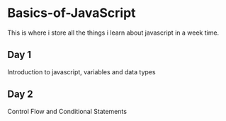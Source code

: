 # Basics-of-JavaScript

This is where i store all the things i learn about javascript in a week time. 

## Day 1

Introduction to javascript, variables and data types 

## Day 2

Control Flow and Conditional Statements 